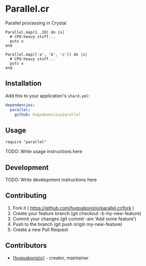 # Parallel.cr

Parallel processing in Crystal

```crystal
Parallel.map(1..10) do |x|
  # CPU-heavy stuff...
  puts x
end
```

```crystal
Parallel.map(['a', 'b', 'c']) do |x|
  # CPU-heavy stuff...
  puts x
end
```

## Installation


Add this to your application's `shard.yml`:

```yaml
dependencies:
  parallel:
    github: hugoabonizio/parallel
```


## Usage


```crystal
require "parallel"
```


TODO: Write usage instructions here

## Development

TODO: Write development instructions here

## Contributing

1. Fork it ( https://github.com/hugoabonizio/parallel.cr/fork )
2. Create your feature branch (git checkout -b my-new-feature)
3. Commit your changes (git commit -am 'Add some feature')
4. Push to the branch (git push origin my-new-feature)
5. Create a new Pull Request

## Contributors

- [[hugoabonizio]](https://github.com/[your-github-name])  - creator, maintainer
